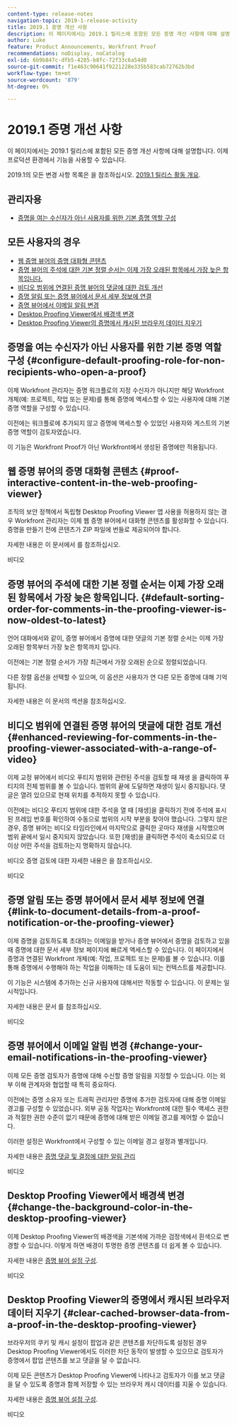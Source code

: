 ```yaml
---
content-type: release-notes
navigation-topic: 2019-1-release-activity
title: 2019.1 증명 개선 사항
description: 이 페이지에서는 2019.1 릴리스에 포함된 모든 증명 개선 사항에 대해 설명합니다. 이제 프로덕션 환경에서 기능을 사용할 수 있습니다.
author: Luke
feature: Product Announcements, Workfront Proof
recommendations: noDisplay, noCatalog
exl-id: 6b9b847c-dfb5-4285-b8fc-72f33c6a54d0
source-git-commit: f1e463c90641f9221228e335b583cab72762b3bd
workflow-type: tm+mt
source-wordcount: '879'
ht-degree: 0%

---
```


# 2019.1 증명 개선 사항

이 페이지에서는 2019.1 릴리스에 포함된 모든 증명 개선 사항에 대해 설명합니다. 이제 프로덕션 환경에서 기능을 사용할 수 있습니다.

2019.1의 모든 변경 사항 목록은 을 참조하십시오. [2019.1 릴리스 활동 개요](../../../../product-announcements/product-releases/quarterly-release-archive/2019.1-release-activity/2019-1-release-activity-overview.md).

## 관리자용

* [증명을 여는 수신자가 아닌 사용자를 위한 기본 증명 역할 구성](#configure-default-proofing-role-for-non-recipients-who-open-a-proof)

## 모든 사용자의 경우

* [웹 증명 뷰어의 증명 대화형 콘텐츠](#proof-interactive-content-in-the-web-proofing-viewer)
* [증명 뷰어의 주석에 대한 기본 정렬 순서는 이제 가장 오래된 항목에서 가장 늦은 항목입니다.](#default-sorting-order-for-comments-in-the-proofing-viewer-is-now-oldest-to-latest)
* [비디오 범위에 연결된 증명 뷰어의 댓글에 대한 검토 개선](#enhanced-reviewing-for-comments-in-the-proofing-viewer-associated-with-a-range-of-video)
* [증명 알림 또는 증명 뷰어에서 문서 세부 정보에 연결](#link-to-document-details-from-a-proof-notification-or-the-proofing-viewer)
* [증명 뷰어에서 이메일 알림 변경](#change-your-email-notifications-in-the-proofing-viewer)
* [Desktop Proofing Viewer에서 배경색 변경](#change-the-background-color-in-the-desktop-proofing-viewer)
* [Desktop Proofing Viewer의 증명에서 캐시된 브라우저 데이터 지우기](#clear-cached-browser-data-from-a-proof-in-the-desktop-proofing-viewer)

## 증명을 여는 수신자가 아닌 사용자를 위한 기본 증명 역할 구성 {#configure-default-proofing-role-for-non-recipients-who-open-a-proof}

이제 Workfront 관리자는 증명 워크플로의 지정 수신자가 아니지만 해당 Workfront 개체(예: 프로젝트, 작업 또는 문제)를 통해 증명에 액세스할 수 있는 사용자에 대해 기본 증명 역할을 구성할 수 있습니다.

이전에는 워크플로에 추가되지 않고 증명에 액세스할 수 있었던 사용자와 게스트의 기본 증명 역할이 검토자였습니다.

이 기능은 Workfront Proof가 아닌 Workfront에서 생성된 증명에만 적용됩니다.

## 웹 증명 뷰어의 증명 대화형 콘텐츠 {#proof-interactive-content-in-the-web-proofing-viewer}

조직의 보안 정책에서 독립형 Desktop Proofing Viewer 앱 사용을 허용하지 않는 경우 Workfront 관리자는 이제 웹 증명 뷰어에서 대화형 콘텐츠를 활성화할 수 있습니다. 증명을 만들기 전에 콘텐츠가 ZIP 파일에 번들로 제공되어야 합니다.

자세한 내용은 이 문서에서 를 참조하십시오.

비디오

## 증명 뷰어의 주석에 대한 기본 정렬 순서는 이제 가장 오래된 항목에서 가장 늦은 항목입니다.  {#default-sorting-order-for-comments-in-the-proofing-viewer-is-now-oldest-to-latest}

언어 대화에서와 같이, 증명 뷰어에서 증명에 대한 댓글의 기본 정렬 순서는 이제 가장 오래된 항목부터 가장 늦은 항목까지 입니다.

이전에는 기본 정렬 순서가 가장 최근에서 가장 오래된 순으로 정렬되었습니다.

다른 정렬 옵션을 선택할 수 있으며, 이 옵션은 사용자가 연 다른 모든 증명에 대해 기억됩니다.

자세한 내용은 이 문서의 섹션을 참조하십시오.

## 비디오 범위에 연결된 증명 뷰어의 댓글에 대한 검토 개선 {#enhanced-reviewing-for-comments-in-the-proofing-viewer-associated-with-a-range-of-video}

이제 교정 뷰어에서 비디오 푸티지 범위와 관련된 주석을 검토할 때 재생 을 클릭하여 푸티지의 전체 범위를 볼 수 있습니다. 범위의 끝에 도달하면 재생이 일시 중지됩니다. 댓글은 열려 있으므로 현재 위치를 추적하지 못할 수 있습니다.

이전에는 비디오 푸티지 범위에 대한 주석을 열 때 [재생]을 클릭하기 전에 주석에 표시된 프레임 번호를 확인하여 수동으로 범위의 시작 부분을 찾아야 했습니다. 그렇지 않은 경우, 증명 뷰어는 비디오 타임라인에서 마지막으로 클릭한 곳마다 재생을 시작했으며 범위 끝에서 일시 중지되지 않았습니다. 또한 [재생]을 클릭하면 주석이 축소되므로 더 이상 어떤 주석을 검토하는지 명확하지 않습니다.

비디오 증명 검토에 대한 자세한 내용은 을 참조하십시오.

비디오

## 증명 알림 또는 증명 뷰어에서 문서 세부 정보에 연결 {#link-to-document-details-from-a-proof-notification-or-the-proofing-viewer}

이제 증명을 검토하도록 초대하는 이메일을 받거나 증명 뷰어에서 증명을 검토하고 있을 때 증명에 대한 문서 세부 정보 페이지에 빠르게 액세스할 수 있습니다. 이 페이지에서 증명과 연결된 Workfront 개체(예: 작업, 프로젝트 또는 문제)를 볼 수 있습니다. 이를 통해 증명에서 수행해야 하는 작업을 이해하는 데 도움이 되는 컨텍스트를 제공합니다.

이 기능은 시스템에 추가하는 신규 사용자에 대해서만 작동할 수 있습니다. 이 문제는 일시적입니다.

자세한 내용은 문서 를 참조하십시오.

비디오

## 증명 뷰어에서 이메일 알림 변경 {#change-your-email-notifications-in-the-proofing-viewer}

이제 모든 증명 검토자가 증명에 대해 수신할 증명 알림을 지정할 수 있습니다. 이는 외부 이해 관계자와 협업할 때 특히 중요하다.

이전에는 증명 소유자 또는 트래픽 관리자만 증명에 추가한 검토자에 대해 증명 이메일 경고를 구성할 수 있었습니다. 외부 공동 작업자는 Workfront에 대한 필수 액세스 권한과 적절한 권한 수준이 없기 때문에 증명에 대해 받은 이메일 경고를 제어할 수 없습니다.

이러한 설정은 Workfront에서 구성할 수 있는 이메일 경고 설정과 별개입니다.

자세한 내용은 [증명 댓글 및 결정에 대한 알림 관리](../../../../review-and-approve-work/proofing/reviewing-proofs-within-workfront/manage-notifications-for-proof-comments.md)

비디오

## Desktop Proofing Viewer에서 배경색 변경 {#change-the-background-color-in-the-desktop-proofing-viewer}

이제 Desktop Proofing Viewer의 배경색을 기본색에 가까운 검정색에서 흰색으로 변경할 수 있습니다. 이렇게 하면 배경이 투명한 증명 콘텐츠를 더 쉽게 볼 수 있습니다.

자세한 내용은 [증명 뷰어 설정 구성](../../../../review-and-approve-work/proofing/reviewing-proofs-within-workfront/configure-proofing-viewer-settings.md).

비디오

## Desktop Proofing Viewer의 증명에서 캐시된 브라우저 데이터 지우기 {#clear-cached-browser-data-from-a-proof-in-the-desktop-proofing-viewer}

브라우저의 쿠키 및 캐시 설정이 팝업과 같은 콘텐츠를 차단하도록 설정된 경우 Desktop Proofing Viewer에서도 이러한 차단 동작이 발생할 수 있으므로 검토자가 증명에서 팝업 콘텐츠를 보고 댓글을 달 수 없습니다.

이제 모든 콘텐츠가 Desktop Proofing Viewer에 나타나고 검토자가 이를 보고 댓글을 달 수 있도록 증명과 함께 저장할 수 있는 브라우저 캐시 데이터를 지울 수 있습니다.

자세한 내용은 [증명 뷰어 설정 구성](../../../../review-and-approve-work/proofing/reviewing-proofs-within-workfront/configure-proofing-viewer-settings.md).

비디오
